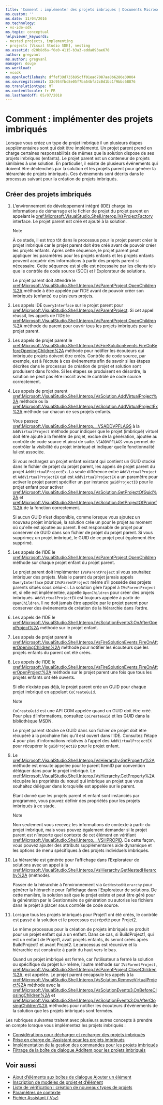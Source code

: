 ```yaml
---
title: 'Comment : implémenter des projets imbriqués | Documents Microsoft'
ms.custom: ''
ms.date: 11/04/2016
ms.technology:
- vs-ide-sdk
ms.topic: conceptual
helpviewer_keywords:
- nested projects, implementing
- projects [Visual Studio SDK], nesting
ms.assetid: d20b8d6a-f0e0-4115-b3a3-edda893ae678
author: gregvanl
ms.author: gregvanl
manager: douge
ms.workload:
- vssdk
ms.openlocfilehash: dffef39d735b95cff01ead7087aa8b6286e39004
ms.sourcegitcommit: 33c954fbc8e05f7ba54bfa2c0d1bc1f9bbc68876
ms.translationtype: MT
ms.contentlocale: fr-FR
ms.lasthandoff: 05/07/2018
---
```

# <a name="how-to-implement-nested-projects"></a>Comment : implémenter des projets imbriqués

Lorsque vous créez un type de projet imbriqué il un plusieurs étapes supplémentaires sont qui doit être implémenté. Un projet parent prend en charge certaines responsabilités de mêmes que la solution dispose de ses projets imbriqués (enfants). Le projet parent est un conteneur de projets similaires à une solution. En particulier, il existe de plusieurs événements qui doivent être déclenchés par la solution et les projets parent pour générer la hiérarchie de projets imbriqués. Ces événements sont décrits dans le processus suivant pour la création de projets imbriqués.

## <a name="create-nested-projects"></a>Créer des projets imbriqués

1.  L’environnement de développement intégré (IDE) charge les informations de démarrage et le fichier de projet du projet parent en appelant le <xref:Microsoft.VisualStudio.Shell.Interop.IVsProjectFactory> interface. Le projet parent est créé et ajouté à la solution.

    > [!NOTE]
    > À ce stade, il est trop tôt dans le processus pour le projet parent créer le projet imbriqué car le projet parent doit être créé avant de pouvoir créer les projets enfants. Après cette séquence, le projet parent peut appliquer les paramètres pour les projets enfants et les projets enfants peuvent acquérir des informations à partir des projets parent si nécessaire. Cette séquence est si elle est nécessaire par les clients tels que le contrôle de code source (SCC) et l’Explorateur de solutions.

     Le projet parent doit attendre le <xref:Microsoft.VisualStudio.Shell.Interop.IVsParentProject.OpenChildren%2A> méthode à être appelée par l’IDE avant de pouvoir créer son imbriqués (enfants) ou plusieurs projets.

2.  Les appels IDE `QueryInterface` sur le projet parent pour <xref:Microsoft.VisualStudio.Shell.Interop.IVsParentProject>. Si cet appel réussit, les appels de l’IDE le <xref:Microsoft.VisualStudio.Shell.Interop.IVsParentProject.OpenChildren%2A> méthode du parent pour ouvrir tous les projets imbriqués pour le projet parent.

3.  Les appels de projet parent le <xref:Microsoft.VisualStudio.Shell.Interop.IVsFireSolutionEvents.FireOnBeforeOpeningChildren%2A> méthode pour notifier les écouteurs qui imbriquée projets doivent être créés. Contrôle de code source, par exemple, est à l’écoute à ces événements afin de savoir si les étapes décrites dans le processus de création de projet et solution sont produisent dans l’ordre. Si les étapes se produisent en désordre, la solution ne peut pas être inscrit avec le contrôle de code source correctement.

4.  Les appels de projet parent <xref:Microsoft.VisualStudio.Shell.Interop.IVsSolution.AddVirtualProject%2A> méthode ou la <xref:Microsoft.VisualStudio.Shell.Interop.IVsSolution.AddVirtualProjectEx%2A> méthode sur chacun de ses projets enfants.

     Vous passez <xref:Microsoft.VisualStudio.Shell.Interop.__VSADDVPFLAGS> à la `AddVirtualProject` méthode pour indiquer que le projet (imbriqué) virtuel doit être ajouté à la fenêtre de projet, exclue de la génération, ajoutée au contrôle de code source et ainsi de suite. `VSADDVPFLAGS` vous permet de contrôler la visibilité du projet imbriqué et indiquer quelle fonctionnalité lui est associée.

     Si vous rechargez un projet enfant existant qui contient un GUID stocké dans le fichier de projet du projet parent, les appels de projet parent du projet `AddVirtualProjectEx`. La seule différence entre `AddVirtualProject` et `AddVirtualProjectEX` qui est `AddVirtualProjectEX` a un paramètre pour activer le projet parent spécifier un par instance `guidProjectID` pour le projet enfant pour activer <xref:Microsoft.VisualStudio.Shell.Interop.IVsSolution.GetProjectOfGuid%2A> et <xref:Microsoft.VisualStudio.Shell.Interop.IVsSolution.GetProjectOfProjref%2A> de la fonction correctement.

     Si aucun GUID n’est disponible, comme lorsque vous ajoutez un nouveau projet imbriqué, la solution crée un pour le projet au moment où qu'elle est ajoutée au parent. Il est responsable de projet pour conserver ce GUID dans son fichier de projet du projet parent. Si vous supprimez un projet imbriqué, le GUID de ce projet peut également être supprimé.

5.  Les appels de l’IDE le <xref:Microsoft.VisualStudio.Shell.Interop.IVsParentProject.OpenChildren> méthode sur chaque projet enfant du projet parent.

     Le projet parent doit implémenter `IVsParentProject` si vous souhaitez imbriquer des projets. Mais le parent du projet jamais appels `QueryInterface` pour `IVsParentProject` même s’il possède des projets parents situés sous celui-ci. La solution gère l’appel à `IVsParentProject` et, si elle est implémentée, appelle `OpenChildren` pour créer des projets imbriqués. `AddVirtualProjectEX` est toujours appelée à partir de `OpenChildren`. Il ne doit jamais être appelée par le projet parent pour conserver des événements de création de la hiérarchie dans l’ordre.

6.  Les appels de l’IDE le <xref:Microsoft.VisualStudio.Shell.Interop.IVsSolutionEvents3.OnAfterOpenProject%2A> méthode sur le projet enfant.

7.  Les appels de projet parent le <xref:Microsoft.VisualStudio.Shell.Interop.IVsFireSolutionEvents.FireOnAfterOpeningChildren%2A> méthode pour notifier les écouteurs que les projets enfants du parent ont été créés.

8.  Les appels de l’IDE le <xref:Microsoft.VisualStudio.Shell.Interop.IVsFireSolutionEvents.FireOnAfterOpenProject%2A> méthode sur le projet parent une fois que tous les projets enfants ont été ouverts.

     Si elle n’existe pas déjà, le projet parent crée un GUID pour chaque projet imbriqué en appelant `CoCreateGuid`.

    > [!NOTE]
    > `CoCreateGuid` est une API COM appelée quand un GUID doit être créé. Pour plus d’informations, consultez `CoCreateGuid` et les GUID dans la bibliothèque MSDN.

     Le projet parent stocke ce GUID dans son fichier de projet doit être récupéré à la prochaine fois qu’il est ouvert dans l’IDE. Consultez l’étape 4 pour plus d’informations relatives à l’appel des `AddVirtualProjectEX` pour récupérer le `guidProjectID` pour le projet enfant.

9. Le <xref:Microsoft.VisualStudio.Shell.Interop.IVsHierarchy.GetProperty%2A> méthode est ensuite appelée pour le parent ItemID par convention déléguer dans pour le projet imbriqué. Le <xref:Microsoft.VisualStudio.Shell.Interop.IVsHierarchy.GetProperty%2A> récupère les propriétés du nœud qui imbrique un projet que vous souhaitez déléguer dans lorsqu’elle est appelée sur le parent.

     Étant donné que les projets parent et enfant sont instanciés par programme, vous pouvez définir des propriétés pour les projets imbriqués à ce stade.

    > [!NOTE]
    > Non seulement vous recevez les informations de contexte à partir du projet imbriqué, mais vous pouvez également demander si le projet parent est n’importe quel contexte de cet élément en vérifiant <xref:Microsoft.VisualStudio.Shell.Interop.__VSHPROPID>. De cette façon, vous pouvez ajouter des attributs supplémentaires aide dynamique et les options de menu spécifiques à des projets individuels imbriqués.

10. La hiérarchie est générée pour l’affichage dans l’Explorateur de solutions avec un appel à la <xref:Microsoft.VisualStudio.Shell.Interop.IVsHierarchy.GetNestedHierarchy%2A> (méthode).

     Passer de la hiérarchie à l’environnement via `GetNestedHierarchy` pour générer la hiérarchie pour l’affichage dans l’Explorateur de solutions. De cette manière, la solution sait que le projet existe et peut être géré pour la génération par le Gestionnaire de génération ou autorise les fichiers dans le projet à placer sous contrôle de code source.

11. Lorsque tous les projets imbriqués pour Projet1 ont été créés, le contrôle est passé à la solution et le processus est répété pour Projet2.

     Le même processus pour la création de projets imbriqués se produit pour un projet enfant qui a un enfant. Dans ce cas, si BuildProject1, qui est un enfant de Projet1, avait projets enfants, ils seront créés après BuildProject1 et avant Projet2. Le processus est récursive et la hiérarchie est construite à partir du haut vers le bas.

     Quand un projet imbriqué est fermé, car l’utilisateur a fermé la solution ou spécifique du projet lui-même, l’autre méthode sur `IVsParentProject`, <xref:Microsoft.VisualStudio.Shell.Interop.IVsParentProject.CloseChildren%2A>, est appelée. Le projet parent encapsule les appels à la <xref:Microsoft.VisualStudio.Shell.Interop.IVsSolution.RemoveVirtualProject%2A> méthode avec la <xref:Microsoft.VisualStudio.Shell.Interop.IVsSolutionEvents3.OnBeforeClosingChildren%2A> et <xref:Microsoft.VisualStudio.Shell.Interop.IVsSolutionEvents3.OnAfterClosingChildren%2A> méthodes pour notifier les écouteurs d’événements de la solution que les projets imbriqués sont fermées.

Les rubriques suivantes traitent avec plusieurs autres concepts à prendre en compte lorsque vous implémentez les projets imbriqués :

- [Considérations pour décharger et recharger des projets imbriqués](../../extensibility/internals/considerations-for-unloading-and-reloading-nested-projects.md)
- [Prise en charge de l’Assistant pour les projets imbriqués](../../extensibility/internals/wizard-support-for-nested-projects.md)
- [Implémentation de la gestion des commandes pour les projets imbriqués](../../extensibility/internals/implementing-command-handling-for-nested-projects.md)
- [Filtrage de la boîte de dialogue AddItem pour les projets imbriqués](../../extensibility/internals/filtering-the-additem-dialog-box-for-nested-projects.md)

## <a name="see-also"></a>Voir aussi

- [Ajout d’éléments aux boîtes de dialogue Ajouter un élément](../../extensibility/internals/adding-items-to-the-add-new-item-dialog-boxes.md)
- [Inscription de modèles de projet et d’élément](../../extensibility/internals/registering-project-and-item-templates.md)
- [Liste de vérification : création de nouveaux types de projets](../../extensibility/internals/checklist-creating-new-project-types.md)
- [Paramètres de contexte](../../extensibility/internals/context-parameters.md)
- [Fichier Assistant (.Vsz)](../../extensibility/internals/wizard-dot-vsz-file.md)